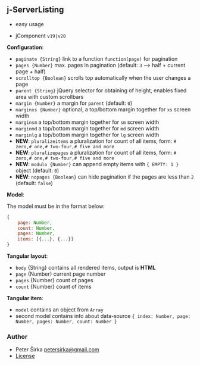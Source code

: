 ## j-ServerListing

- easy usage

- jComponent `v19|v20`

__Configuration__:

- `paginate {String}` link to a function `function(page)` for pagination
- `pages {Number}` max. pages in pagination (default: `3` --> half + current page + half)
- `scrolltop {Boolean}` scrolls top automatically when the user changes a page
- `parent {String}` jQuery selector for obtaining of height, enables fixed area with custom scrollbars
- `margin {Number}` a margin for `parent` (default: `0`)
- `marginxs {Number}` optional, a top/bottom margin together for `xs` screen width
- `marginsm` a top/bottom margin together for `sm` screen width
- `marginmd` a top/bottom margin together for `md` screen width
- `marginlg` a top/bottom margin together for `lg` screen width
- __NEW__: `pluralizeitems` a pluralization for count of all items, form: `# zero,# one,# two-four,# five and more`
- __NEW__: `pluralizepages` a pluralization for count of all items, form: `# zero,# one,# two-four,# five and more`
- __NEW__: `modulo {Number}` can append empty items with `{ EMPTY: 1 }` object (default: `0`)
- __NEW__: `nopages {Boolean}` can hide pagination if the pages are less than `2` (default: `false`)

__Model__:

The model must be in the format below:

```javascript
{
	page: Number,
	count: Number,
	pages: Number,
	items: [{...}, {...}]
}
```

__Tangular layout__:

- `body` {String} contains all rendered items, output is __HTML__
- `page` {Number} current page number
- `pages` {Number} count of pages
- `count` {Number} count of items

__Tangular item__:

- `model` contains an object from `Array`
- second model contains info about data-source `{ index: Number, page: Number, pages: Number, count: Number }`

### Author

- Peter Širka <petersirka@gmail.com>
- [License](https://www.totaljs.com/license/)
